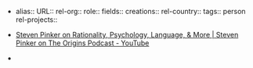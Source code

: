 - alias::
  URL::
  rel-org::
  role::
  fields::
  creations::
  rel-country::
  tags:: person
  rel-projects::

- [Steven Pinker on Rationality, Psychology, Language, & More | Steven Pinker on The Origins Podcast - YouTube](https://www.youtube.com/watch?v=qWOA9pWeJbQ)
-
